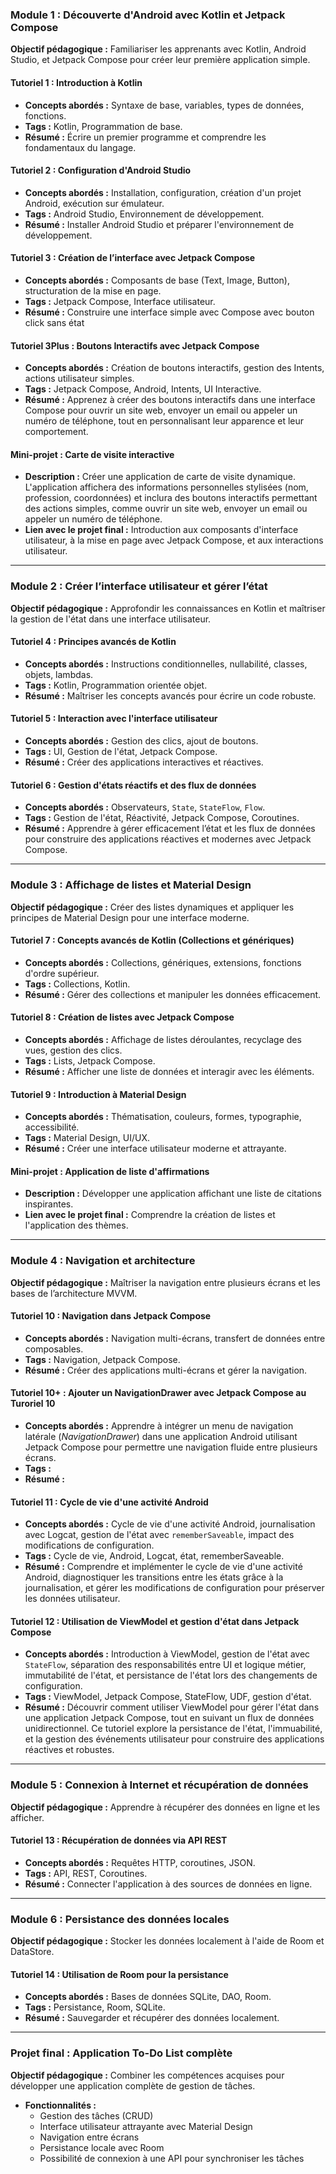 
### **Module 1 : Découverte d'Android avec Kotlin et Jetpack Compose**  
**Objectif pédagogique :** Familiariser les apprenants avec Kotlin, Android Studio, et Jetpack Compose pour créer leur première application simple.

#### **Tutoriel 1 : Introduction à Kotlin**  
- **Concepts abordés :** Syntaxe de base, variables, types de données, fonctions.  
- **Tags :** Kotlin, Programmation de base.  
- **Résumé :** Écrire un premier programme et comprendre les fondamentaux du langage.

#### **Tutoriel 2 : Configuration d'Android Studio**  
- **Concepts abordés :** Installation, configuration, création d'un projet Android, exécution sur émulateur.  
- **Tags :** Android Studio, Environnement de développement.  
- **Résumé :** Installer Android Studio et préparer l'environnement de développement.

#### **Tutoriel 3 : Création de l’interface avec Jetpack Compose**  
- **Concepts abordés :** Composants de base (Text, Image, Button), structuration de la mise en page.
- **Tags :** Jetpack Compose, Interface utilisateur.  
- **Résumé :** Construire une interface simple avec Compose avec bouton click sans état

#### **Tutoriel 3Plus : Boutons Interactifs avec Jetpack Compose**  
- **Concepts abordés :** Création de boutons interactifs, gestion des Intents, actions utilisateur simples.  
- **Tags :** Jetpack Compose, Android, Intents, UI Interactive.  
- **Résumé :** Apprenez à créer des boutons interactifs dans une interface Compose pour ouvrir un site web, envoyer un email ou appeler un numéro de téléphone, tout en personnalisant leur apparence et leur comportement.  

#### **Mini-projet : Carte de visite interactive**  
- **Description :** Créer une application de carte de visite dynamique. L'application affichera des informations personnelles stylisées (nom, profession, coordonnées) et inclura des boutons interactifs permettant des actions simples, comme ouvrir un site web, envoyer un email ou appeler un numéro de téléphone.  
- **Lien avec le projet final :** Introduction aux composants d'interface utilisateur, à la mise en page avec Jetpack Compose, et aux interactions utilisateur.

---

### **Module 2 : Créer l’interface utilisateur et gérer l’état**  
**Objectif pédagogique :** Approfondir les connaissances en Kotlin et maîtriser la gestion de l'état dans une interface utilisateur.

#### **Tutoriel 4 : Principes avancés de Kotlin**  
- **Concepts abordés :** Instructions conditionnelles, nullabilité, classes, objets, lambdas.  
- **Tags :** Kotlin, Programmation orientée objet.  
- **Résumé :** Maîtriser les concepts avancés pour écrire un code robuste.

#### **Tutoriel 5 : Interaction avec l'interface utilisateur**  
- **Concepts abordés :** Gestion des clics, ajout de boutons.
- **Tags :** UI, Gestion de l'état, Jetpack Compose.  
- **Résumé :** Créer des applications interactives et réactives.

#### **Tutoriel 6 : Gestion d'états réactifs et des flux de données**  
- **Concepts abordés :** Observateurs, `State`, `StateFlow`, `Flow`.  
- **Tags :** Gestion de l'état, Réactivité, Jetpack Compose, Coroutines.  
- **Résumé :** Apprendre à gérer efficacement l’état et les flux de données pour construire des applications réactives et modernes avec Jetpack Compose.  
  


---

### **Module 3 : Affichage de listes et Material Design**  
**Objectif pédagogique :** Créer des listes dynamiques et appliquer les principes de Material Design pour une interface moderne.

#### **Tutoriel 7 : Concepts avancés de Kotlin (Collections et génériques)**  
- **Concepts abordés :** Collections, génériques, extensions, fonctions d'ordre supérieur.  
- **Tags :** Collections, Kotlin.  
- **Résumé :** Gérer des collections et manipuler les données efficacement.

#### **Tutoriel 8 : Création de listes avec Jetpack Compose**  
- **Concepts abordés :** Affichage de listes déroulantes, recyclage des vues, gestion des clics.  
- **Tags :** Lists, Jetpack Compose.  
- **Résumé :** Afficher une liste de données et interagir avec les éléments.

#### **Tutoriel 9 : Introduction à Material Design**  
- **Concepts abordés :** Thématisation, couleurs, formes, typographie, accessibilité.  
- **Tags :** Material Design, UI/UX.  
- **Résumé :** Créer une interface utilisateur moderne et attrayante.

#### **Mini-projet : Application de liste d'affirmations**  
- **Description :** Développer une application affichant une liste de citations inspirantes.  
- **Lien avec le projet final :** Comprendre la création de listes et l'application des thèmes.

---

### **Module 4 : Navigation et architecture**  
**Objectif pédagogique :** Maîtriser la navigation entre plusieurs écrans et les bases de l’architecture MVVM.

#### **Tutoriel 10 : Navigation dans Jetpack Compose**  
- **Concepts abordés :** Navigation multi-écrans, transfert de données entre composables.  
- **Tags :** Navigation, Jetpack Compose.  
- **Résumé :** Créer des applications multi-écrans et gérer la navigation.

#### **Tutoriel 10+ : Ajouter un NavigationDrawer avec Jetpack Compose au Turoriel 10**  
- **Concepts abordés :** Apprendre à intégrer un menu de navigation latérale (*NavigationDrawer*) dans une application Android utilisant Jetpack Compose pour permettre une navigation fluide entre plusieurs écrans.
- **Tags :** 
- **Résumé :** 

#### **Tutoriel 11 : Cycle de vie d'une activité Android**  
- **Concepts abordés :** Cycle de vie d'une activité Android, journalisation avec Logcat, gestion de l'état avec `rememberSaveable`, impact des modifications de configuration.  
- **Tags :** Cycle de vie, Android, Logcat, état, rememberSaveable.  
- **Résumé :** Comprendre et implémenter le cycle de vie d'une activité Android, diagnostiquer les transitions entre les états grâce à la journalisation, et gérer les modifications de configuration pour préserver les données utilisateur.


#### **Tutoriel 12 : Utilisation de ViewModel et gestion d'état dans Jetpack Compose**  
- **Concepts abordés :** Introduction à ViewModel, gestion de l'état avec `StateFlow`, séparation des responsabilités entre UI et logique métier, immutabilité de l'état, et persistance de l'état lors des changements de configuration.  
- **Tags :** ViewModel, Jetpack Compose, StateFlow, UDF, gestion d'état.  
- **Résumé :** Découvrir comment utiliser ViewModel pour gérer l'état dans une application Jetpack Compose, tout en suivant un flux de données unidirectionnel. Ce tutoriel explore la persistance de l'état, l'immuabilité, et la gestion des événements utilisateur pour construire des applications réactives et robustes.  



---

### **Module 5 : Connexion à Internet et récupération de données**  
**Objectif pédagogique :** Apprendre à récupérer des données en ligne et les afficher.

#### **Tutoriel 13 : Récupération de données via API REST**  
- **Concepts abordés :** Requêtes HTTP, coroutines, JSON.  
- **Tags :** API, REST, Coroutines.  
- **Résumé :** Connecter l'application à des sources de données en ligne.


---

### **Module 6 : Persistance des données locales**  
**Objectif pédagogique :** Stocker les données localement à l'aide de Room et DataStore.

#### **Tutoriel 14 : Utilisation de Room pour la persistance**  
- **Concepts abordés :** Bases de données SQLite, DAO, Room.  
- **Tags :** Persistance, Room, SQLite.  
- **Résumé :** Sauvegarder et récupérer des données localement.


---

### **Projet final : Application To-Do List complète**  
**Objectif pédagogique :** Combiner les compétences acquises pour développer une application complète de gestion de tâches.

- **Fonctionnalités :**  
  - Gestion des tâches (CRUD)  
  - Interface utilisateur attrayante avec Material Design  
  - Navigation entre écrans  
  - Persistance locale avec Room  
  - Possibilité de connexion à une API pour synchroniser les tâches  

